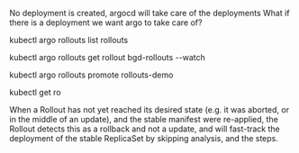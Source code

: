 No deployment is created, argocd will take care of the deployments
What if there is a deployment we want argo to take care of?


kubectl argo rollouts list rollouts

kubectl argo rollouts get rollout bgd-rollouts --watch


kubectl argo rollouts promote rollouts-demo


kubectl get ro

When a Rollout has not yet reached its desired state (e.g. it was aborted, or in the middle of an update), and the stable manifest were re-applied, the Rollout detects this as a rollback and not a update, and will fast-track the deployment of the stable ReplicaSet by skipping analysis, and the steps.




